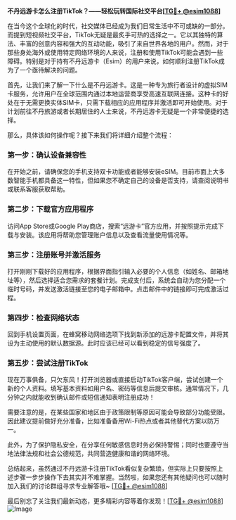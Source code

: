 **不丹远游卡怎么注册TikTok？——轻松玩转国际社交平台[[TG💪+ @esim1088](https://t.me/s/esim1088)]**

在当今这个全球化的时代，社交媒体已经成为我们日常生活中不可或缺的一部分。而提到短视频社交平台，TikTok无疑是最炙手可热的选择之一。它以其独特的算法、丰富的创意内容和强大的互动功能，吸引了来自世界各地的用户。然而，对于那些身处海外或使用特定网络环境的人来说，注册和使用TikTok可能会遇到一些障碍。特别是对于持有不丹远游卡（Esim）的用户来说，如何顺利注册TikTok成为了一个亟待解决的问题。

首先，让我们来了解一下什么是不丹远游卡。这是一种专为旅行者设计的虚拟SIM卡服务，允许用户在全球范围内通过本地运营商享受高速互联网连接。这种卡的好处在于无需更换实体SIM卡，只需下载相应的应用程序并激活即可开始使用。对于计划前往不丹旅游或者长期居住的人士来说，不丹远游卡无疑是一个非常便捷的选择。

那么，具体该如何操作呢？接下来我们将详细介绍整个流程：

### 第一步：确认设备兼容性

在开始之前，请确保您的手机支持双卡功能或者能够安装eSIM。目前市面上大多数智能手机都具备这一特性，但如果您不确定自己的设备是否支持，请查阅说明书或联系客服获取帮助。

### 第二步：下载官方应用程序

访问App Store或Google Play商店，搜索“远游卡”官方应用，并按照提示完成下载与安装。该应用将帮助您管理账户信息以及查看流量使用情况等。

### 第三步：注册账号并激活服务

打开刚刚下载好的应用程序，根据界面指引输入必要的个人信息（如姓名、邮箱地址等），然后选择适合您需求的套餐计划。完成支付后，系统会自动为您分配一个临时号码，并发送激活链接至您的电子邮箱中。点击邮件中的链接即可完成激活过程。

### 第四步：检查网络状态

回到手机设置页面，在蜂窝移动网络选项下找到新添加的远游卡配置文件，并将其设为主动使用的默认数据源。此时应该已经可以看到稳定的信号强度了。

### 第五步：尝试注册TikTok

现在万事俱备，只欠东风！打开浏览器或直接启动TikTok客户端，尝试创建一个新的个人资料。填写基本资料如用户名、密码等信息后提交审核。通常情况下，几分钟之内就能收到确认邮件或短信通知表明注册成功！

需要注意的是，在某些国家和地区由于政策限制等原因可能会导致部分功能受限。因此建议提前做好充分准备，比如准备备用Wi-Fi热点或者其他替代方案以防万一。

此外，为了保护隐私安全，在分享任何敏感信息时务必保持警惕；同时也要遵守当地法律法规和社会公德规范，共同营造健康和谐的网络环境。

总结起来，虽然通过不丹远游卡注册TikTok看似复杂繁琐，但实际上只要按照上述步骤一步步操作下去其实并不难掌握。当然啦，如果您还有其他疑问也可以随时加入我们的讨论群组寻求专业解答哦~ [[TG💪+ @esim1088](https://t.me/s/esim1088)]

最后别忘了关注我们最新动态，更多精彩内容等着你发现！[[TG💪+ @esim1088](https://t.me/s/esim1088)] ![Image](https://i.postimg.cc/4NQfJmqS/Snipaste-2025-05-13-00-14-12.png)